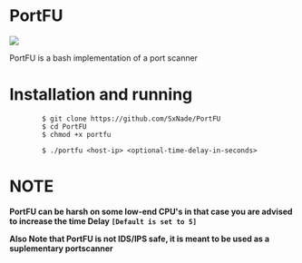 # PortFU

![](https://media.tenor.com/images/9533937aefa8dfacbee26a9f23d26c61/tenor.gif)

PortFU is a bash implementation of a port scanner

# Installation and running


            $ git clone https://github.com/SxNade/PortFU
            $ cd PortFU
            $ chmod +x portfu
            
            $ ./portfu <host-ip> <optional-time-delay-in-seconds>


# NOTE

**PortFU can be harsh on some low-end CPU's in that case you are advised to increase the time Delay `[Default is set to 5]`**

**Also Note that PortFU is not IDS/IPS safe, it is meant to be used as a suplementary portscanner**
